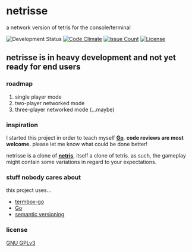 # netrisse

a network version of tetris for the console/terminal

![Development Status](https://img.shields.io/badge/development%20status-pre--alpha-red.svg)
[![Code Climate](https://codeclimate.com/github/ctcpip/netrisse/badges/gpa.svg)](https://codeclimate.com/github/ctcpip/netrisse)
[![Issue Count](https://codeclimate.com/github/ctcpip/netrisse/badges/issue_count.svg)](https://codeclimate.com/github/ctcpip/netrisse)
[![License](https://img.shields.io/badge/license-GNU%20GPLv3-blue.svg)](./LICENSE)

## netrisse is in heavy development and not yet ready for end users

### roadmap

1. single player mode
1. two-player networked mode
1. three-player networked mode (...maybe)

### inspiration

I started this project in order to teach myself __[Go](http://golang.org)__. __code reviews are most welcome.__ please let me know what could be done better!

netrisse is a clone of __[netris](https://web.archive.org/web/20070215202226/http://portsmon.freebsd.org/portoverview.py?category=games&portname=netris)__, itself a clone of tetris. as such, the gameplay might contain some variations in regard to your expectations.

### stuff nobody cares about

this project uses...

* [termbox-go](http://github.com/nsf/termbox-go)
* [Go](http://golang.org)
* [semantic versioning](http://semver.org/)

### license

[GNU GPLv3](http://www.gnu.org/licenses/gpl-3.0.en.html)
